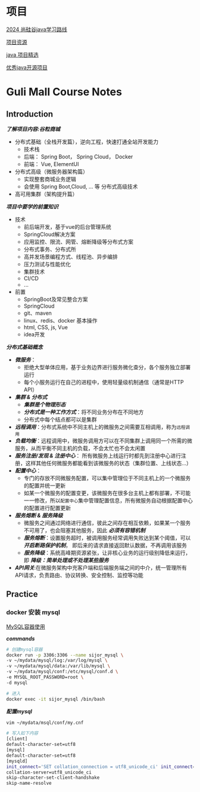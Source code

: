 # 项目
[2024 尚硅谷java学习路线](https://www.bilibili.com/read/cv5216534/)

[项目资源](E:\010-WORKBENCH\GuliMall)

[java 项目精选](https://javaguide.cn/open-source-project/)

[优秀java开源项目](https://www.zhihu.com/question/58476787/answer/3314350408)


# Guli Mall Course Notes
## Introduction
***了解项目内容:谷粒商城***
- 分布式基础（全栈开发篇），逆向工程，快速打通全站开发能力
  - 技术栈
  - 后端： Spring Boot， Spring Cloud， Docker 
  - 前端： Vue, ElementUI
- 分布式高级（微服务器架构篇）
  - 实现整套商城业务逻辑
  - 会使用 Spring Boot,Cloud, ... 等 分布式高级技术
- 高可用集群（架构提升篇）

***项目中要学的前置知识***
- 技术
  - 前后端开发，基于vue的后台管理系统
  - SpringCloud解决方案
  - 应用监控、限流、网管、熔断降级等分布式方案
  - 分布式事务、分布式所
  - 高并发场景编程方式、线程池、异步编排
  - 压力测试与性能优化
  - 集群技术
  - CI/CD
  - ...
- 前置
  - SpringBoot及常见整合方案
  - SpringCloud
  - git、maven
  - linux、redis、docker 基本操作
  - html, CSS, js, Vue
  - idea开发


***分布式基础概念***
- ***微服务***：
  - 拒绝大型单体应用，基于业务边界进行服务微化查分，各个服务独立部署运行
  - 每个小服务运行在自己的进程中，使用轻量级机制通信（通常是HTTP API）
- ***集群 & 分布式***
  - ***集群是个物理形态***
  - ***分布式是一种工作方式***：将不同业务分布在不同地方
  - 分布式中每个结点都可以是集群
- ***远程调用***：分布式系统中不同主机上的微服务之间需要互相调用，称为`远程调用`
- ***负载均衡***：远程调用中，微服务调用方可以在不同集群上调用同一个所需的微服务，从而平衡不同主机的负载，不会太忙也不会太闲置
- ***服务注册/发现 & 注册中心***： 所有微服务上线运行时都先到注册中心进行注册，这样其他任何微服务都能看到该微服务的状态（集群位置、上线状态...）
- ***配置中心***：
  - 专门的存放不同微服务配置，可以集中管理位于不同主机上的一个微服务的配置并统一更新
  - 如某一个微服务的配置变更，该微服务在很多台主机上都有部署，不可能一一修改，所以`配置中心`集中管理配置信息，所有微服务自动根据配置中心的配置进行配置更新
- ***服务熔断 & 服务降级***
  - 微服务之间通过网络进行通信，彼此之间存在相互依赖，如果某一个服务不可用了，也会阻塞其他服务，因此 ***必须有容错机制***
  - ***服务熔断***：设置服务超时，被调用服务经常调用失败达到某个阈值，可以 ***开启断路保护机制***， 即后来的请求直接返回默认数据，不再调用该服务
  - ***服务降级***：系统高峰期资源紧张，让非核心业务的运行级别降低来运行，即 ***降级：简单处理或不处理某些服务***
- ***API网关***:在微服务架构中充客户端和后端服务端之间的中介，统一管理所有API请求，负责路由、协议转换、安全控制、监控等功能

## Practice
### docker 安装 mysql
[MySQL容器使用](https://hub.docker.com/_/mysql)

***commands***
```bash
# 创建mysql容器
docker run -p 3306:3306 --name sijor_mysql \
-v ~/mydata/mysql/log:/var/log/mysql \
-v ~/mydata/mysql/data:/var/lib/mysql \
-v ~/mydata/mysql/conf:/etc/mysql/conf.d \
-e MYSQL_ROOT_PASSWORD=root \
-d mysql

# 进入
docker exec -it sijor_mysql /bin/bash
```

***配置mysql***
```bash
vim ~/mydata/msql/conf/my.cnf

# 写入如下内容
[client]
default-character-set=utf8
[mysql]
default-character-set=utf8
[mysqld]
init_connect='SET collation_connection = utf8_unicode_ci' init_connect='SET NAMES utf8' character-set-server=utf8
collation-server=utf8_unicode_ci
skip-character-set-client-handshake
skip-name-resolve
```


